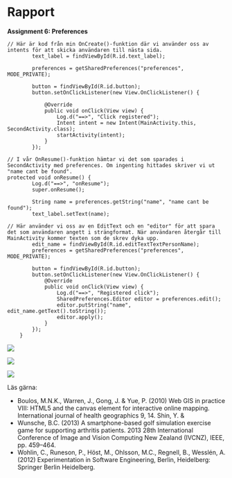 
# Rapport

**Assignment 6: Preferences**

```
// Här är kod från min OnCreate()-funktion där vi använder oss av intents för att skicka användaren till nästa sida. 
        text_label = findViewById(R.id.text_label);

        preferences = getSharedPreferences("preferences", MODE_PRIVATE);

        button = findViewById(R.id.button);
        button.setOnClickListener(new View.OnClickListener() {

            @Override
            public void onClick(View view) {
                Log.d("==>", "Click registered");
                Intent intent = new Intent(MainActivity.this, SecondActivity.class);
                startActivity(intent);
            }
        });

// I vår OnResume()-funktion hämtar vi det som sparades i SecondActivity med preferences. Om ingenting hittades skriver vi ut "name cant be found".
protected void onResume() {
        Log.d("==>", "onResume");
        super.onResume();

        String name = preferences.getString("name", "name cant be found");
        text_label.setText(name);
        
// Här använder vi oss av en EditText och en "editor" för att spara det som användaren angett i strängformat. När användaren återgår till MainActivity kommer texten som de skrev dyka upp.
        edit_name = findViewById(R.id.editTextTextPersonName);
        preferences = getSharedPreferences("preferences", MODE_PRIVATE);

        button = findViewById(R.id.button);
        button.setOnClickListener(new View.OnClickListener() {
            @Override
            public void onClick(View view) {
                Log.d("==>", "Registered click");
                SharedPreferences.Editor editor = preferences.edit();
                editor.putString("name", edit_name.getText().toString());
                editor.apply();
            }
        });
    }
```

![](1.png)

![](2.png)

![](3.png)

Läs gärna:

- Boulos, M.N.K., Warren, J., Gong, J. & Yue, P. (2010) Web GIS in practice VIII: HTML5 and the canvas element for interactive online mapping. International journal of health geographics 9, 14. Shin, Y. &
- Wunsche, B.C. (2013) A smartphone-based golf simulation exercise game for supporting arthritis patients. 2013 28th International Conference of Image and Vision Computing New Zealand (IVCNZ), IEEE, pp. 459–464.
- Wohlin, C., Runeson, P., Höst, M., Ohlsson, M.C., Regnell, B., Wesslén, A. (2012) Experimentation in Software Engineering, Berlin, Heidelberg: Springer Berlin Heidelberg.
